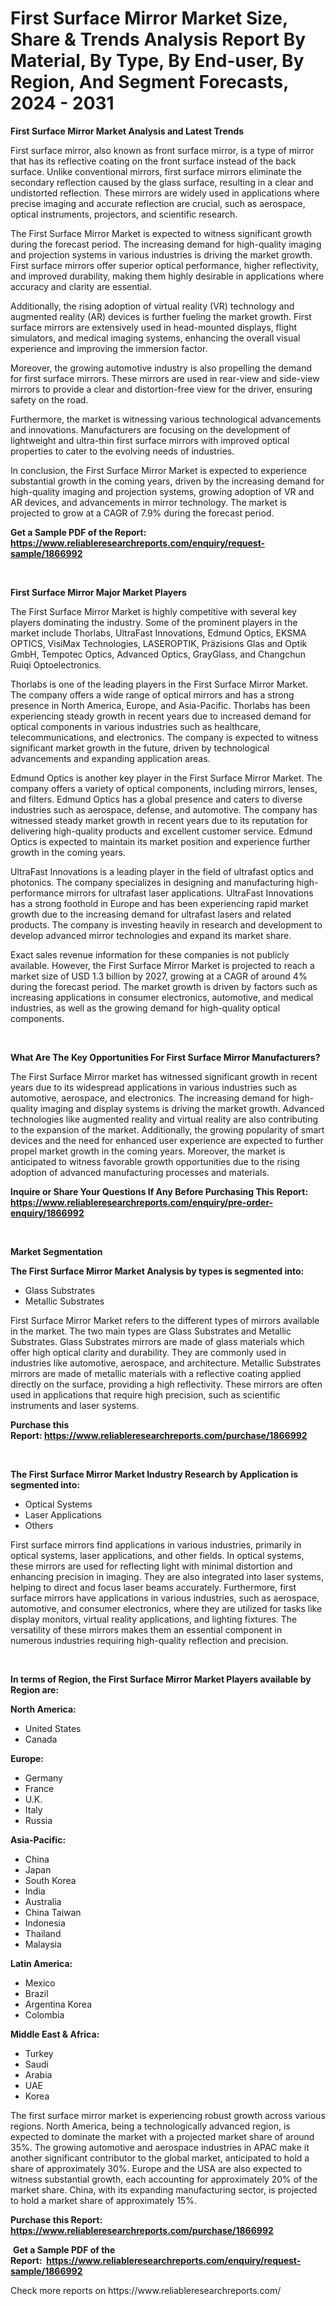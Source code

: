 <p><h1>First Surface Mirror Market Size, Share & Trends Analysis Report By Material, By Type, By End-user, By Region, And Segment Forecasts, 2024 - 2031</h1></p><p><strong>First Surface Mirror Market Analysis and Latest Trends</strong></p>
<p><p>First surface mirror, also known as front surface mirror, is a type of mirror that has its reflective coating on the front surface instead of the back surface. Unlike conventional mirrors, first surface mirrors eliminate the secondary reflection caused by the glass surface, resulting in a clear and undistorted reflection. These mirrors are widely used in applications where precise imaging and accurate reflection are crucial, such as aerospace, optical instruments, projectors, and scientific research.</p><p>The First Surface Mirror Market is expected to witness significant growth during the forecast period. The increasing demand for high-quality imaging and projection systems in various industries is driving the market growth. First surface mirrors offer superior optical performance, higher reflectivity, and improved durability, making them highly desirable in applications where accuracy and clarity are essential.</p><p>Additionally, the rising adoption of virtual reality (VR) technology and augmented reality (AR) devices is further fueling the market growth. First surface mirrors are extensively used in head-mounted displays, flight simulators, and medical imaging systems, enhancing the overall visual experience and improving the immersion factor.</p><p>Moreover, the growing automotive industry is also propelling the demand for first surface mirrors. These mirrors are used in rear-view and side-view mirrors to provide a clear and distortion-free view for the driver, ensuring safety on the road.</p><p>Furthermore, the market is witnessing various technological advancements and innovations. Manufacturers are focusing on the development of lightweight and ultra-thin first surface mirrors with improved optical properties to cater to the evolving needs of industries.</p><p>In conclusion, the First Surface Mirror Market is expected to experience substantial growth in the coming years, driven by the increasing demand for high-quality imaging and projection systems, growing adoption of VR and AR devices, and advancements in mirror technology. The market is projected to grow at a CAGR of 7.9% during the forecast period.</p></p>
<p><strong>Get a Sample PDF of the Report:&nbsp; <a href="https://www.reliableresearchreports.com/enquiry/request-sample/1866992">https://www.reliableresearchreports.com/enquiry/request-sample/1866992</a></strong></p>
<p>&nbsp;</p>
<p><strong>First Surface Mirror Major Market Players</strong></p>
<p><p>The First Surface Mirror Market is highly competitive with several key players dominating the industry. Some of the prominent players in the market include Thorlabs, UltraFast Innovations, Edmund Optics, EKSMA OPTICS, VisiMax Technologies, LASEROPTIK, Präzisions Glas and Optik GmbH, Tempotec Optics, Advanced Optics, GrayGlass, and Changchun Ruiqi Optoelectronics. </p><p>Thorlabs is one of the leading players in the First Surface Mirror Market. The company offers a wide range of optical mirrors and has a strong presence in North America, Europe, and Asia-Pacific. Thorlabs has been experiencing steady growth in recent years due to increased demand for optical components in various industries such as healthcare, telecommunications, and electronics. The company is expected to witness significant market growth in the future, driven by technological advancements and expanding application areas.</p><p>Edmund Optics is another key player in the First Surface Mirror Market. The company offers a variety of optical components, including mirrors, lenses, and filters. Edmund Optics has a global presence and caters to diverse industries such as aerospace, defense, and automotive. The company has witnessed steady market growth in recent years due to its reputation for delivering high-quality products and excellent customer service. Edmund Optics is expected to maintain its market position and experience further growth in the coming years.</p><p>UltraFast Innovations is a leading player in the field of ultrafast optics and photonics. The company specializes in designing and manufacturing high-performance mirrors for ultrafast laser applications. UltraFast Innovations has a strong foothold in Europe and has been experiencing rapid market growth due to the increasing demand for ultrafast lasers and related products. The company is investing heavily in research and development to develop advanced mirror technologies and expand its market share.</p><p>Exact sales revenue information for these companies is not publicly available. However, the First Surface Mirror Market is projected to reach a market size of USD 1.3 billion by 2027, growing at a CAGR of around 4% during the forecast period. The market growth is driven by factors such as increasing applications in consumer electronics, automotive, and medical industries, as well as the growing demand for high-quality optical components.</p></p>
<p>&nbsp;</p>
<p><strong>What Are The Key Opportunities For First Surface Mirror Manufacturers?</strong></p>
<p><p>The First Surface Mirror market has witnessed significant growth in recent years due to its widespread applications in various industries such as automotive, aerospace, and electronics. The increasing demand for high-quality imaging and display systems is driving the market growth. Advanced technologies like augmented reality and virtual reality are also contributing to the expansion of the market. Additionally, the growing popularity of smart devices and the need for enhanced user experience are expected to further propel market growth in the coming years. Moreover, the market is anticipated to witness favorable growth opportunities due to the rising adoption of advanced manufacturing processes and materials.</p></p>
<p><strong>Inquire or Share Your Questions If Any Before Purchasing This Report: <a href="https://www.reliableresearchreports.com/enquiry/pre-order-enquiry/1866992">https://www.reliableresearchreports.com/enquiry/pre-order-enquiry/1866992</a></strong></p>
<p>&nbsp;</p>
<p><strong>Market Segmentation</strong></p>
<p><strong>The First Surface Mirror Market Analysis by types is segmented into:</strong></p>
<p><ul><li>Glass Substrates</li><li>Metallic Substrates</li></ul></p>
<p><p>First Surface Mirror Market refers to the different types of mirrors available in the market. The two main types are Glass Substrates and Metallic Substrates. Glass Substrates mirrors are made of glass materials which offer high optical clarity and durability. They are commonly used in industries like automotive, aerospace, and architecture. Metallic Substrates mirrors are made of metallic materials with a reflective coating applied directly on the surface, providing a high reflectivity. These mirrors are often used in applications that require high precision, such as scientific instruments and laser systems.</p></p>
<p><strong>Purchase this Report:&nbsp;<a href="https://www.reliableresearchreports.com/purchase/1866992">https://www.reliableresearchreports.com/purchase/1866992</a></strong></p>
<p>&nbsp;</p>
<p><strong>The First Surface Mirror Market Industry Research by Application is segmented into:</strong></p>
<p><ul><li>Optical Systems</li><li>Laser Applications</li><li>Others</li></ul></p>
<p><p>First surface mirrors find applications in various industries, primarily in optical systems, laser applications, and other fields. In optical systems, these mirrors are used for reflecting light with minimal distortion and enhancing precision in imaging. They are also integrated into laser systems, helping to direct and focus laser beams accurately. Furthermore, first surface mirrors have applications in various industries, such as aerospace, automotive, and consumer electronics, where they are utilized for tasks like display monitors, virtual reality applications, and lighting fixtures. The versatility of these mirrors makes them an essential component in numerous industries requiring high-quality reflection and precision.</p></p>
<p>&nbsp;</p>
<p><strong>In terms of Region, the First Surface Mirror Market Players available by Region are:</strong></p>
<p>
    <p> <strong> North America: </strong>
        <ul>
            <li>United States</li>
            <li>Canada</li>
        </ul>
        </p> 
    <p> <strong> Europe: </strong>
        <ul>
            <li>Germany</li>
            <li>France</li>
            <li>U.K.</li>
            <li>Italy</li>
            <li>Russia</li>
        </ul>
        </p> 
    <p> <strong> Asia-Pacific: </strong>
        <ul>
            <li>China</li>
            <li>Japan</li>
            <li>South Korea</li>
            <li>India</li>
            <li>Australia</li>
            <li>China Taiwan</li>
            <li>Indonesia</li>
            <li>Thailand</li>
            <li>Malaysia</li>
        </ul>
        </p> 
    <p> <strong> Latin America: </strong>
        <ul>
            <li>Mexico</li>
            <li>Brazil</li>
            <li>Argentina Korea</li>
            <li>Colombia</li>
        </ul>
        </p> 
    <p> <strong> Middle East & Africa: </strong>
        <ul>
            <li>Turkey</li>
            <li>Saudi</li>
            <li>Arabia</li>
            <li>UAE</li>
            <li>Korea</li>
        </ul>
    </p>
    </p>
<p><p>The first surface mirror market is experiencing robust growth across various regions. North America, being a technologically advanced region, is expected to dominate the market with a projected market share of around 35%. The growing automotive and aerospace industries in APAC make it another significant contributor to the global market, anticipated to hold a share of approximately 30%. Europe and the USA are also expected to witness substantial growth, each accounting for approximately 20% of the market share. China, with its expanding manufacturing sector, is projected to hold a market share of approximately 15%.</p></p>
<p><strong>Purchase this Report: <a href="https://www.reliableresearchreports.com/purchase/1866992">https://www.reliableresearchreports.com/purchase/1866992</a></strong></p>
<p>&nbsp;<strong>Get a Sample PDF of the Report:&nbsp;&nbsp;<a href="https://www.reliableresearchreports.com/enquiry/request-sample/1866992">https://www.reliableresearchreports.com/enquiry/request-sample/1866992</a></strong></p>
<p><strong></strong></p>
<p>Check more reports on https://www.reliableresearchreports.com/</p>